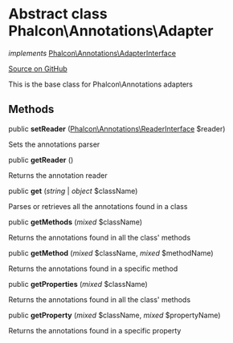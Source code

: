 # Abstract class **Phalcon\\Annotations\\Adapter**

*implements* [Phalcon\Annotations\AdapterInterface](/en/3.1/api/Phalcon_Annotations_AdapterInterface)

<a href="https://github.com/phalcon/cphalcon/blob/master/phalcon/annotations/adapter.zep" class="btn btn-default btn-sm">Source on GitHub</a>

This is the base class for Phalcon\\Annotations adapters


## Methods
public  **setReader** ([Phalcon\Annotations\ReaderInterface](/en/3.1/api/Phalcon_Annotations_ReaderInterface) $reader)

Sets the annotations parser



public  **getReader** ()

Returns the annotation reader



public  **get** (*string* | *object* $className)

Parses or retrieves all the annotations found in a class



public  **getMethods** (*mixed* $className)

Returns the annotations found in all the class' methods



public  **getMethod** (*mixed* $className, *mixed* $methodName)

Returns the annotations found in a specific method



public  **getProperties** (*mixed* $className)

Returns the annotations found in all the class' methods



public  **getProperty** (*mixed* $className, *mixed* $propertyName)

Returns the annotations found in a specific property



